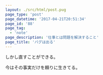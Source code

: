 ```yaml
---
layout: ./src/html/post.pug
page_type: 'post'
page_datetime: '2017-04-21T20:51:34'
page_id: '88'
page_tag:
  - 'note'
page_description: '仕事とは問題を解決すること'
page_title: 'バグは出る'
---
```

しかし直すことができる。

今はその事実だけを頼りに生きてる。

